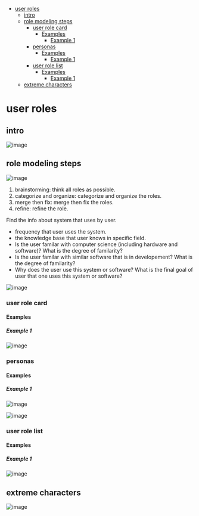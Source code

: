 <!-- TOC start (generated with https://github.com/derlin/bitdowntoc) -->

- [user roles](#user-roles)
   * [intro](#intro)
   * [role modeling steps](#role-modeling-steps)
      + [user role card](#user-role-card)
         - [Examples](#examples)
            * [Example 1](#example-1)
      + [personas](#personas)
         - [Examples](#examples-1)
            * [Example 1](#example-1-1)
      + [user role list](#user-role-list)
         - [Examples](#examples-2)
            * [Example 1](#example-1-2)
   * [extreme characters](#extreme-characters)

<!-- TOC end -->

<!-- TOC --><a name="user-roles"></a>
# user roles
<!-- TOC --><a name="intro"></a>
## intro
![image](https://github.com/user-attachments/assets/814091b5-9885-4aed-b11b-f1f67fc4c40e)

<!-- TOC --><a name="role-modeling-steps"></a>
## role modeling steps
![image](https://github.com/user-attachments/assets/d303b3c6-402b-4569-8ee1-f7dac94fcc08)

1. brainstorming: think all roles as possible.
2. categorize and organize: categorize and organize the roles.
3. merge then fix: merge then fix the roles.
4. refine: refine the role.

Find the info about system that uses by user.

+ frequency that user uses the system.
+ the knowledge base that user knows in specific field.
+ Is the user familar with computer science (including hardware and software)? What is the degree of familarity?
+ Is the user familar with similar software that is in developement? What is the degree of familarity?
+ Why does the user use this system or software? What is the final goal of user that one uses this system or software?
   
![image](https://github.com/user-attachments/assets/7b2b52e8-6260-4fc3-a414-bbe79cea2fdd)

<!-- TOC --><a name="user-role-card"></a>
### user role card
<!-- TOC --><a name="examples"></a>
#### Examples
<!-- TOC --><a name="example-1"></a>
##### Example 1
![image](https://github.com/user-attachments/assets/6e6cb637-6b22-4896-b113-edb51530426f)

<!-- TOC --><a name="personas"></a>
### personas
<!-- TOC --><a name="examples-1"></a>
#### Examples
<!-- TOC --><a name="example-1-1"></a>
##### Example 1
![image](https://github.com/user-attachments/assets/fc533f40-2b4f-4705-a199-d05a0fedaade)

![image](https://github.com/user-attachments/assets/1712a17c-0000-4444-bc82-9494bea75b98)

<!-- TOC --><a name="user-role-list"></a>
### user role list
<!-- TOC --><a name="examples-2"></a>
#### Examples
<!-- TOC --><a name="example-1-2"></a>
##### Example 1
![image](https://github.com/user-attachments/assets/0f5033f7-d71f-4430-bac6-6f02d1ad5817)

<!-- TOC --><a name="extreme-characters"></a>
## extreme characters
![image](https://github.com/user-attachments/assets/92635c5e-3d7b-4d94-9efa-7a23caa9c0a4)
